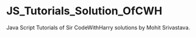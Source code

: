 # JS_Tutorials_Solution_OfCWH
Java Script Tutorials of Sir CodeWithHarry solutions by Mohit Srivastava.

